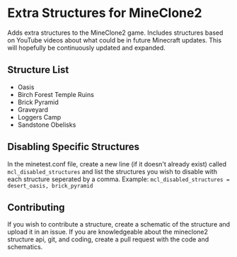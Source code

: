 Extra Structures for MineClone2
====================
Adds extra structures to the MineClone2 game. Includes structures based on YouTube videos about what could be in future Minecraft updates. This will hopefully be continuously updated and expanded.

Structure List
--------------
* Oasis
* Birch Forest Temple Ruins
* Brick Pyramid
* Graveyard
* Loggers Camp
* Sandstone Obelisks

Disabling Specific Structures
-----------------------------
In the minetest.conf file, create a new line (if it doesn't already exist) called `mcl_disabled_structures` and list the structures you wish to disable with each structure seperated by a comma.
Example: `mcl_disabled_structures = desert_oasis, brick_pyramid`

Contributing
------------
If you wish to contribute a structure, create a schematic of the structure and upload it in an issue. If you are knowledgeable about the mineclone2 structure api, git, and coding, create a pull request with the code and schematics.